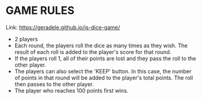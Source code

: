 # GAME RULES

Link: https://geradele.github.io/js-dice-game/

- 2 players
- Each round, the players roll the dice as many times as they wish.
  The result of each roll is added to the player's score for that round.
- If the players roll 1, all of their points are lost and they pass the roll to the other player.
- The players can also select the 'KEEP' button.
  In this case, the number of points in that round will be added to the player's total points.
  The roll then passes to the other player.
- The player who reaches 100 points first wins.
